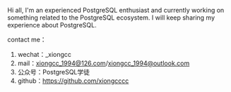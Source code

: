 Hi all, I'm an experienced PostgreSQL enthusiast and currently working on something related to the PostgreSQL ecosystem. I will keep sharing my experience about PostgreSQL. 

contact me：

1. wechat：_xiongcc
2. mail：xiongcc_1994@126.com/xiongcc_1994@outlook.com
3. 公众号：PostgreSQL学徒
4. github：https://github.com/xiongcccc
